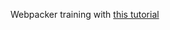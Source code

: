Webpacker training with [this tutorial](https://x-team.com/blog/get-in-full-stack-shape-with-rails-5-1-webpacker-and-reactjs/)
